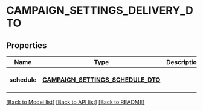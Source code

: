 # CAMPAIGN_SETTINGS_DELIVERY_DTO

## Properties
Name | Type | Description | Notes
------------ | ------------- | ------------- | -------------
**schedule** | [**CAMPAIGN_SETTINGS_SCHEDULE_DTO**](CampaignSettingsScheduleDTO.md) |  | [optional] [default to null]

[[Back to Model list]](../README.md#documentation-for-models) [[Back to API list]](../README.md#documentation-for-api-endpoints) [[Back to README]](../README.md)


